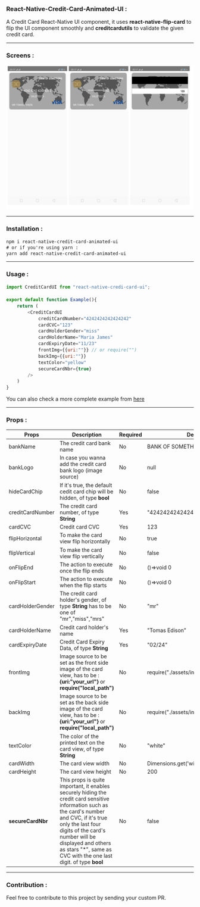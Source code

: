 ### React-Native-Credit-Card-Animated-UI : 
A Credit Card React-Native UI component, it uses **react-native-flip-card** to flip the UI component smoothly and **creditcardutils** to validate the given credit card.

---

### Screens : 
![screens](assets/images/screens.jpg)

---

### Installation : 
```shell
npm i react-native-credit-card-animated-ui
# or if you're using yarn : 
yarn add react-native-credit-card-animated-ui 
```
---
### Usage : 
```js
import CreditCardUI from "react-native-credi-card-ui";

export default function Example(){
    return (
        <CreditCardUI 
            creditCardNumber="4242424242424242"
            cardCVC="123"
            cardHolderGender="miss"
            cardHolderName="Maria James"
            cardExpiryDate="11/23"
            frontImg={{uri:""}} // or require("")
            backImg={{uri:""}}
            textColor="yellow"
            secureCardNbr={true}
        />
    )
}
```
You can also check a more complete example from [here](https://github.com/BLemine/react-native-credit-card-ui/blob/master/examples/Sample.js)

---

### Props : 
| Props      | Description | Required      | Default |
| ----------- | ----------- | ----------- | ----------- |
| bankName      | The credit card bank name       | No | BANK OF SOMETHING |
| bankLogo   | In case you wanna add the credit card bank logo (image source)       |No|null|
|hideCardChip|If it's true, the default cedit card chip will be hidden, of type **bool**|No|false|
|creditCardNumber|The credit card number, of type **String**|Yes|"4242424242424242"|
|cardCVC|Credit card CVC|Yes|123|
|flipHorizontal|To make the card view flip horizontally|No|true|
|flipVertical|To make the card view flip vertically|No|false|
|onFlipEnd|The action to execute once the flip ends|No|()=>void 0|
|onFlipStart|The action to execute when the flip starts|No|()=>void 0|
|cardHolderGender|The credit card holder's gender, of type **String** has to be one of "mr","miss","mrs"|No|"mr"|
|cardHolderName|Credit card holder's name|Yes|"Tomas Edison"|
|cardExpiryDate|Credit Card Expiry Data, of type **String** |Yes|"02/24"|
|frontImg|Image source to be set as the front side image of the card view, has to be : **{uri:"your_url"}** or **require("local_path")** |No|require("./assets/images/cardImg.png")|
|backImg|Image source to be set as the back side image of the card view, has to be : **{uri:"your_url"}** or **require("local_path")**|No|require("./assets/images/cardImg.png")|
|textColor|The color of the printed text on the card view, of type **String**|No|"white"|
|cardWidth|The card view width|No|Dimensions.get('window').width - 20|
|cardHeight|The card view height|No|200|
|**secureCardNbr**|This props is quite important, it enables securely hiding the credit card sensitive information such as the card's number and CVC, if it's true only the last four digits of the card's number will be displayed and others as stars "*", same as CVC with the one last digit. of type **bool** |No|false|

---

### Contribution : 
Feel free to contribute to this project by sending your custom PR.